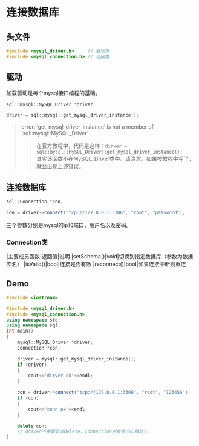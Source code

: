 连接数据库
===========
## 头文件
```cpp
#include <mysql_driver.h>     // 驱动类
#include <mysql_connection.h> // 连接类
```
## 驱动
加载驱动是每个mysql接口编程的基础。
```cpp
sql::mysql::MySQL_Driver *driver;

driver = sql::mysql::get_mysql_driver_instance();
```
> error: ‘get_mysql_driver_instance’ is not a member of ‘sql::mysql::MySQL_Driver’  
>>在官方教程中，代码是这样：`dirver = sql::mysql::MySQL_Driver::get_mysql_driver_instance();`  
其实该函数不在MySQL_Driver类中。请注意。如果按教程中写了，就会出现上述错误。

## 连接数据库
```cpp
sql::Connection *con;

con = driver->connect("tcp://127.0.0.1:3306", "root", "password");
```
三个参数分别是mysql的ip和端口，用户名以及密码。
### Connection类

|主要成员函数|返回值|说明
|setSchema()|void|切换到指定数据库（参数为数据库名）
|isValid()|bool|连接是否有效
|reconnect()|bool|如果连接中断则重连

## Demo
```cpp
#include <iostream>

#include <mysql_driver.h>
#include <mysql_connection.h>
using namespace std;
using namespace sql;
int main()
{
    mysql::MySQL_Driver *driver;
    Connection *con;

    driver = mysql::get_mysql_driver_instance();
    if (driver)
    {
        cout<<"dirver ok"<<endl;
    }

    con = driver->connect("tcp://127.0.0.1:3306", "root", "123456");
    if (con)
    {
        cout<<"conn ok"<<endl;
    }

    delete con;
	// driver不需要显式delete，Connection对象会小心释放它
}
```
